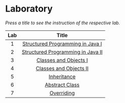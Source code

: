 # Laboratory
_Press a title to see the instruction of the respective lab._

Lab | Title
:--: | :--:
1 | [Structured Programming in Java I](https://drive.google.com/open?id=1M6W6oKXBdM2beNQqN71XLBi8Fo3fYO7C)
2 | [Structured Programming in Java II](https://drive.google.com/open?id=1L1aAk1vZWTvQVFchVE1i2HOXyrp-pfIq)
3 | [Classes and Objects I](https://drive.google.com/open?id=19O39NEcQAKRWbU9PINaEhEhtFOx8fw4t)
4 | [Classes and Objects II](https://drive.google.com/open?id=1nGe_1bamRp15RkEQCY-_M6zoNOFm3-oQ)
5 | [Inheritance](https://drive.google.com/open?id=1nwmXNUzAvrG776QB0rRp9-o4lajjIwZe)
6 | [Abstract Class](https://drive.google.com/open?id=1TQM4vptGB-DRKwny5bTQp3ZaSnSFv9W2)
7 | [Overriding](https://drive.google.com/open?id=101WkanLnr3jZyKD-L-dm2co8iHWkzixI)
